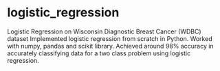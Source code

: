 # logistic_regression
Logistic Regression on Wisconsin Diagnostic Breast Cancer (WDBC) dataset
Implemented logistic regression from scratch in Python. Worked with numpy, pandas and scikit library. 
Achieved around 98% accuracy in accurately classifying data for a two class problem using logistic regression.
